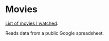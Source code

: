 Movies
======

[List of movies I watched](http://backflip.github.com/Movies).

Reads data from a public Google spreadsheet.
